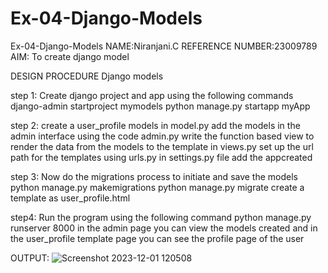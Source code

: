 # Ex-04-Django-Models
Ex-04-Django-Models
NAME:Niranjani.C
REFERENCE NUMBER:23009789
AIM:
To create django model

DESIGN PROCEDURE
Django models

step 1: Create django project and app using the following commands django-admin startproject
mymodels python manage.py startapp myApp

step 2: create a user_profile models in model.py
add the models in the admin interface using the code admin.py
write the function based view to render the data from the models to the template in views.py
set up the url path for the templates using urls.py
in settings.py file add the appcreated

step 3: Now do the migrations process to initiate and save the models
python manage.py makemigrations python manage.py migrate create a template as user_profile.html

step4: Run the program using the following command
python manage.py runserver 8000 in the admin page you can view the models created and in the
user_profile template page you can see the profile page of the user

OUTPUT:
![Screenshot 2023-12-01 120508](https://github.com/NiranjaniC/ODD2023-WT-Ex-04-Django-Models/assets/145742800/9e814049-ffb3-4c8c-b136-a42449982bc2)



